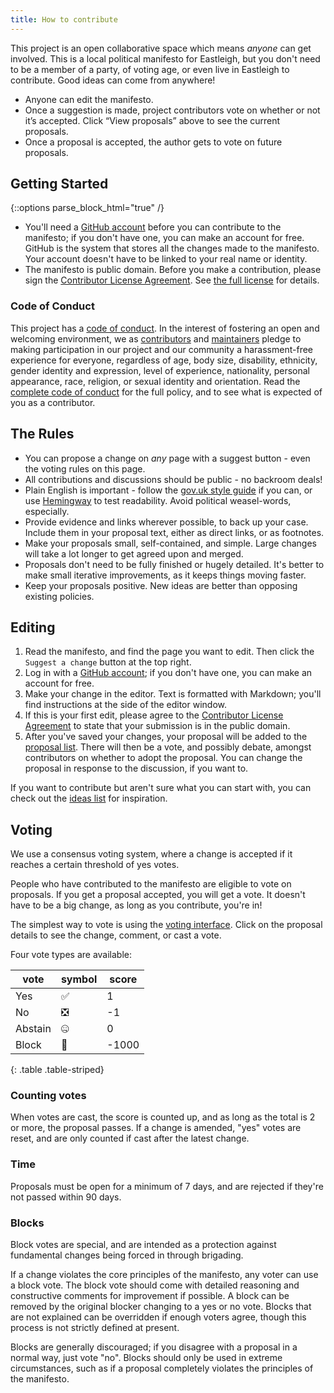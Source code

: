 ```yaml
---
title: How to contribute
---
```


This project is an open collaborative space which means *anyone* can get involved. This is a local political manifesto for Eastleigh, but you don't need to be a member of a party, of voting age, or even live in Eastleigh to contribute. Good ideas can come from anywhere!

* Anyone can edit the manifesto.
* Once a suggestion is made, project contributors vote on whether or not it’s accepted. Click “View proposals” above to see the current proposals.
* Once a proposal is accepted, the author gets to vote on future proposals.

## Getting Started

{::options parse_block_html="true" /}
<div class='well'>

* You'll need a [GitHub account](https://github.com/signup/free) before you can contribute to the manifesto; if you don't have one, you can make an account for free. GitHub is the system that stores all the changes made to the manifesto. Your account doesn't have to be linked to your real name or identity.
* The manifesto is public domain. Before you make a contribution, please sign the [Contributor License Agreement](https://www.clahub.com/agreements/OpenEastleighPolitics/eastleigh-manifesto). See [the full license](license.html) for details.

</div>

### Code of Conduct

This project has a [code of conduct](CODE_OF_CONDUCT.html). In the interest of fostering an open and welcoming environment, we as [contributors](https://groupthink.openeastleigh.uk/users) and [maintainers](maintainers.html) pledge to making participation in our project and our community a harassment-free experience for everyone, regardless of age, body size, disability, ethnicity, gender identity and expression, level of experience, nationality, personal appearance, race, religion, or sexual identity and orientation. Read the [complete code of conduct](CODE_OF_CONDUCT.html) for the full policy, and to see what is expected of you as a contributor.


## The Rules

* You can propose a change on *any* page with a suggest button - even the voting rules on this page.
* All contributions and discussions should be public - no backroom deals!
* Plain English is important - follow the [gov.uk style guide](https://www.gov.uk/guidance/content-design/writing-for-gov-uk) if you can, or use [Hemingway](http://hemingwayapp.com) to test readability. Avoid political weasel-words, especially.
* Provide evidence and links wherever possible, to back up your case. Include them in your proposal text, either as direct links, or as footnotes.
* Make your proposals small, self-contained, and simple. Large changes will take a lot longer to get agreed upon and merged.
* Proposals don't need to be fully finished or hugely detailed. It's better to make small iterative improvements, as it keeps things moving faster.
* Keep your proposals positive. New ideas are better than opposing existing policies.

## Editing

1. Read the manifesto, and find the page you want to edit. Then click the `Suggest a change` button at the top right.
2. Log in with a [GitHub account](https://github.com/signup/free); if you don't have one, you can make an account for free.
3. Make your change in the editor. Text is formatted with Markdown; you'll find instructions at the side of the editor window.
4. If this is your first edit, please agree to the [Contributor License Agreement](https://www.clahub.com/agreements/OpenEastleighPolitics/eastleigh-manifesto) to state that your submission is in the public domain.
5. After you've saved your changes, your proposal will be added to the [proposal list](https://groupthink.openeastleigh.uk/proposals). There will then be a vote, and possibly debate, amongst contributors on whether to adopt the proposal. You can change the proposal in response to the discussion, if you want to.

If you want to contribute but aren't sure what you can start with, you can check out the [ideas list](https://groupthink.openeastleigh.uk/ideas) for inspiration.

## Voting

We use a consensus voting system, where a change is accepted if it reaches a certain threshold of yes votes.

People who have contributed to the manifesto are eligible to vote on proposals. If you get a proposal accepted, you will get a vote. It doesn't have to be a big change, as long as you contribute, you're in!

The simplest way to vote is using the [voting interface](https://groupthink.openeastleigh.uk/proposals). Click on the proposal details to see the change, comment, or cast a vote.

Four vote types are available:

|vote|symbol|score|
|--|--|--|
|Yes|:white_check_mark:|1|
|No|:negative_squared_cross_mark:|-1|
|Abstain|:zipper_mouth_face:|0|
|Block|:no_entry_sign:|-1000|
{: .table .table-striped}

### Counting votes

When votes are cast, the score is counted up, and as long as the total is 2 or more, the proposal passes. If a change is amended, "yes" votes are reset, and are only counted if cast after the latest change.

### Time

Proposals must be open for a minimum of 7 days, and are rejected if they're not passed within 90 days.

### Blocks

Block votes are special, and are intended as a protection against fundamental changes being forced in through brigading. 

If a change violates the core principles of the manifesto, any voter can use a block vote. The block vote should come with detailed reasoning and constructive comments for improvement if possible. A block can be removed by the original blocker changing to a yes or no vote. Blocks that are not explained can be overridden if enough voters agree, though this process is not strictly defined at present.

Blocks are generally discouraged; if you disagree with a proposal in a normal way, just vote "no". Blocks should only be used in extreme circumstances, such as if a proposal completely violates the principles of the manifesto.
